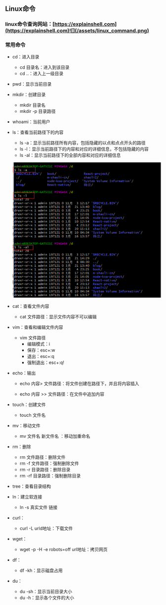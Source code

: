 ## Linux命令

### linux命令查询网站：[https://explainshell.com](https://explainshell.com)![](/assets/linux_command.png)

### 常用命令

* cd：进入目录
  * cd 目录名：进入到该目录
  * cd ..：进入上一级目录
* pwd：显示当前目录
* mkdir：创建目录
  * mkdir 目录名
  * mkdir -p 目录路径
* whoami：当前用户
* ls：查看当前路径下的内容
  * ls -a：显示当前路径所有内容，包括隐藏的以点和点点开头的路径
  * ls -l：显示当前路径下的内容和对应的详细信息，不包括隐藏的内容
  * ls -al：显示当前路径下的全部内容和对应的详细信息

  ![](/assets/linux_ls.png)
* cat：查看文件内容
  * cat 文件路径：显示文件内容不可以编辑
* vim：查看和编辑文件内容
  * vim 文件路径
    * 编辑模式：i
    * 保存：esc+:w
    * 退出：esc+:q
    * 强制退出：esc+:q!
* echo：输出
  * echo 内容&gt; 文件路径：将文件创建在路径下，并且将内容插入

  * echo 内容 &gt;&gt; 文件路径：在文件中追加内容
* touch：创建文件
  * touch 文件名
* mv：移动文件
  * mv 文件名 新文件名 ：移动加重命名
* rm：删除
  * rm 文件路径：删除文件
  * rm -f 文件路径：强制删除文件
  * rm -r 目录路径：删除目录
  * rm -rf 目录路径：强制删除目录
* tree：查看目录结构
* ln：建立软连接
  * ln -s 真实文件 链接
* curl：
  * curl -L urld地址：下载文件
* wget：
  * wget -p -H -e robots=off url地址：拷贝网页
* df：
  * df -kh：显示磁盘占用
* du：
  * du -sh：显示当前目录大小
  * du -h：显示各个文件的大小



